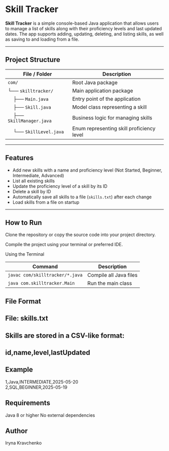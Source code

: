 # Skill Tracker

**Skill Tracker** is a simple console-based Java application that allows users to manage a list of skills along with their proficiency levels and last updated dates. The app supports adding, updating, deleting, and listing skills, as well as saving to and loading from a file.

---

## Project Structure

| File / Folder              | Description                                 |
|---------------------------|---------------------------------------------|
| `com/`                    | Root Java package                           |
| └── `skilltracker/`       | Main application package                    |
| &nbsp;&nbsp;&nbsp;&nbsp;├── `Main.java`         | Entry point of the application           |
| &nbsp;&nbsp;&nbsp;&nbsp;├── `Skill.java`        | Model class representing a skill         |
| &nbsp;&nbsp;&nbsp;&nbsp;├── `SkillManager.java` | Business logic for managing skills       |
| &nbsp;&nbsp;&nbsp;&nbsp;└── `SkillLevel.java`   | Enum representing skill proficiency level|




---

## Features

- Add new skills with a name and proficiency level (Not Started, Beginner, Intermediate, Advanced)  
- List all existing skills  
- Update the proficiency level of a skill by its ID  
- Delete a skill by ID  
- Automatically save all skills to a file (`skills.txt`) after each change  
- Load skills from a file on startup  

---
## How to Run
Clone the repository or copy the source code into your project directory.

Compile the project using your terminal or preferred IDE.

Using the Terminal

| Command                         | Description            |
| ------------------------------- | ---------------------- |
| `javac com/skilltracker/*.java` | Compile all Java files |
| `java com.skilltracker.Main`    | Run the main class     |

## File Format
## File: skills.txt
## Skills are stored in a CSV-like format:
## id,name,level,lastUpdated

## Example
1,Java,INTERMEDIATE,2025-05-20  
2,SQL,BEGINNER,2025-05-19

## Requirements
Java 8 or higher
No external dependencies

## Author
Iryna Kravchenko
